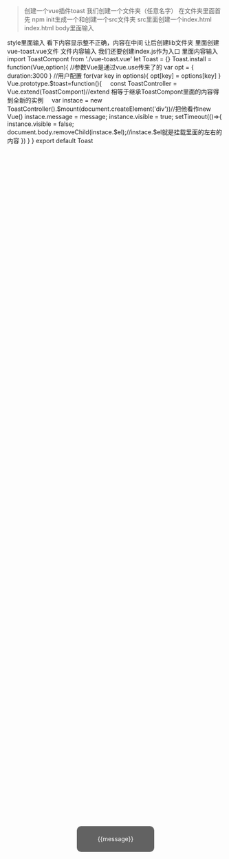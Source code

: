 >创建一个vue插件toast
我们创建一个文件夹（任意名字）
在文件夹里面首先 npm init生成一个和创建一个src文件夹
src里面创建一个index.html
index.html body里面输入
<section class="toast-container">
       <div  class="toast">
          <span>{{message}}</span>
       </div>
</section>
style里面输入
<style>
    .toast-container{
            position: absolute;
            left: 0;
            top: 0;
            bottom: 0;
            right: 0;
            z-index: 1000;
            display: flex;
            justify-content: center;
            align-items: center;
    } 
    .toast{
            width: 180px;
            height: 60px;
            line-height: 60px;
            text-align: center;
            background-color:rgba(0, 0, 0,0.61);
            border-radius: 10px;
            color:white;
          }    
</style>
看下内容显示整不正确，内容在中间
让后创建lib文件夹
里面创建vue-toast.vue文件
文件内容输入
<template>
    <section class="toast-container">
       <div  class="toast">
          <span>{{message}}</span>
       </div>
    </section>
</template>
<style lang="scss">
    .toast-container{
            position: absolute;
            left: 0;
            top: 0;
            bottom: 0;
            right: 0;
            z-index: 1000;
            display: flex;
            justify-content: center;
            align-items: center;
        .toast{
            width: 180px;
            height: 60px;
            line-height: 60px;
            text-align: center;
            background-color:rgba(0, 0, 0,0.61);
            border-radius: 10px;
            color:white;
          }
    } 
        
</style>
<script >
  export default{
      data(){
          return{
              message: 'hello toast'
          }
      }
  }    
</script>
我们还要创建index.js作为入口
里面内容输入
import ToastCompont from './vue-toast.vue'
let Toast = {}
Toast.install = function(Vue,option){
  //参数Vue是通过vue.use传来了的 
  var opt = {
      duration:3000
  }
  //用户配置
  for(var key in options){
    opt[key] = options[key] 
  }
  Vue.prototype.$toast=function(){
      const ToastController = Vue.extend(ToastCompont)//extend 相等于继承ToastCompont里面的内容得到全新的实例
      var instace = new ToastController().$mount(document.createElement('div'))//把他看作new Vue()
      instace.message = message;
      instance.visible = true;
      setTimeout(()=>{
          instance.visible = false;
          document.body.removeChild(instace.$el);//instace.$el就是挂载里面的左右的内容  })
  }
}
export default Toast



